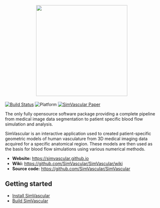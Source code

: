 <h1 align="center">
<img src="https://simvascular.github.io/img/svlogo/svLogoTitle.png" width="300">
</h1>

[![Build Status](https://github.com/SimVascular/SimVascular/actions/workflows/build.yml/badge.svg)](
https://github.com/SimVascular/SimVascular/actions)
![Platform](https://img.shields.io/badge/platform-macOS%20|%20linux%20|%20windows-blue)
[![SimVascular Paper](https://img.shields.io/badge/DOI-10.1007%2Fs10439--016--1762--8-important)](
https://doi.org/10.1007/s10439-016-1762-8)

The only fully opensource software package providing a complete pipeline from medical image data segmentation to patient specific blood flow simulation and analysis.

SimVascular is an interactive application used to created patient-specific geometric models of human vasculature from 3D medical imaging data acquired for a specific anatomical region. These models are then used as the basis for blood flow simulations using various numerical methods.

* **Website:** https://simvascular.github.io
* **Wiki:** https://github.com/SimVascular/SimVascular/wiki
* **Source code:** https://github.com/SimVascular/SimVascular

## Getting started

* [Install SimVascular](https://simtk.org/frs/index.php?group_id=188)
* [Build SimVascular](https://github.com/SimVascular/SimVascular/wiki/wiki_for_developers)

